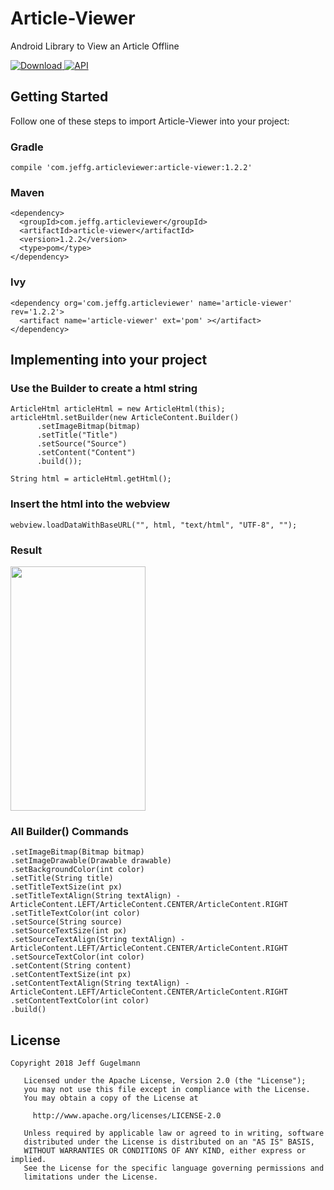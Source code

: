# Article-Viewer
Android Library to View an Article Offline

 [ ![Download](https://api.bintray.com/packages/jeffg05/Article-Viewer/Article-Viewer/images/download.svg) ](https://bintray.com/jeffg05/Article-Viewer/Article-Viewer/_latestVersion) [![API](https://img.shields.io/badge/API-21%2B-brightgreen.svg?style=flat)](https://android-arsenal.com/api?level=21)

## Getting Started

Follow one of these steps to import Article-Viewer into your project:

### Gradle

```
compile 'com.jeffg.articleviewer:article-viewer:1.2.2'
```

### Maven

```
<dependency>
  <groupId>com.jeffg.articleviewer</groupId>
  <artifactId>article-viewer</artifactId>
  <version>1.2.2</version>
  <type>pom</type>
</dependency>
```

### Ivy

```
<dependency org='com.jeffg.articleviewer' name='article-viewer' rev='1.2.2'>
  <artifact name='article-viewer' ext='pom' ></artifact>
</dependency>
```



## Implementing into your project

### Use the Builder to create a html string
```
ArticleHtml articleHtml = new ArticleHtml(this);
articleHtml.setBuilder(new ArticleContent.Builder()
      .setImageBitmap(bitmap)
      .setTitle("Title")
      .setSource("Source")
      .setContent("Content")
      .build());
  
String html = articleHtml.getHtml();
```
### Insert the html into the webview
```
webview.loadDataWithBaseURL("", html, "text/html", "UTF-8", "");
```
### Result
<img src="https://raw.github.com/JeffG05/Article-Viewer/master/screenshot.png" width="216" height="391">

### All Builder() Commands
```
.setImageBitmap(Bitmap bitmap)
.setImageDrawable(Drawable drawable)
.setBackgroundColor(int color)
.setTitle(String title)
.setTitleTextSize(int px)
.setTitleTextAlign(String textAlign) - ArticleContent.LEFT/ArticleContent.CENTER/ArticleContent.RIGHT
.setTitleTextColor(int color)
.setSource(String source)
.setSourceTextSize(int px)
.setSourceTextAlign(String textAlign) - ArticleContent.LEFT/ArticleContent.CENTER/ArticleContent.RIGHT
.setSourceTextColor(int color)
.setContent(String content)
.setContentTextSize(int px)
.setContentTextAlign(String textAlign) - ArticleContent.LEFT/ArticleContent.CENTER/ArticleContent.RIGHT
.setContentTextColor(int color)
.build()
```

## License

```
Copyright 2018 Jeff Gugelmann

   Licensed under the Apache License, Version 2.0 (the "License");
   you may not use this file except in compliance with the License.
   You may obtain a copy of the License at

     http://www.apache.org/licenses/LICENSE-2.0

   Unless required by applicable law or agreed to in writing, software
   distributed under the License is distributed on an "AS IS" BASIS,
   WITHOUT WARRANTIES OR CONDITIONS OF ANY KIND, either express or implied.
   See the License for the specific language governing permissions and
   limitations under the License.
```



